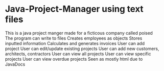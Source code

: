 # Java-Project-Manager using text files
This is a java project manger made for a ficticous company called poised
The program can write to files
Creates employees as objects
Stores inputted information
Calculates and generates invoices
User can add project
User can edit/update existing projects
User can add new customers, architects, contractors
User can view all projects
User can view specific projects
User can view overdue projects
Seen as mostly html due to JavaDocs
